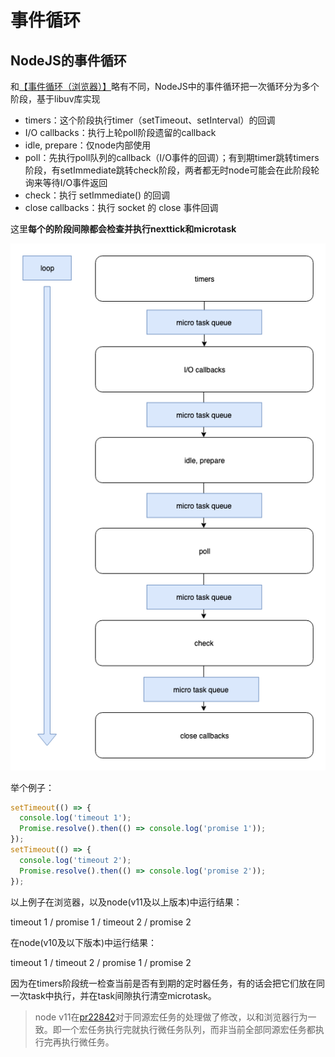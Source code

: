 # 事件循环

## NodeJS的事件循环

和[【事件循环（浏览器）】](/js/thread?id=事件循环)略有不同，NodeJS中的事件循环把一次循环分为多个阶段，基于libuv库实现

- timers：这个阶段执行timer（setTimeout、setInterval）的回调
- I/O callbacks：执行上轮poll阶段遗留的callback
- idle, prepare：仅node内部使用
- poll：先执行poll队列的callback（I/O事件的回调）；有到期timer跳转timers阶段，有setImmediate跳转check阶段，两者都无时node可能会在此阶段轮询来等待I/O事件返回
- check：执行 setImmediate() 的回调
- close callbacks：执行 socket 的 close 事件回调

这里**每个的阶段间隙都会检查并执行nexttick和microtask**

![event loop](../resources/event-loop/node.png)

举个例子：

```js
setTimeout(() => {
  console.log('timeout 1');
  Promise.resolve().then(() => console.log('promise 1'));
});
setTimeout(() => {
  console.log('timeout 2');
  Promise.resolve().then(() => console.log('promise 2'));
});
```

以上例子在浏览器，以及node(v11及以上版本)中运行结果：

timeout 1 / promise 1 / timeout 2 / promise 2

在node(v10及以下版本)中运行结果：

timeout 1 / timeout 2 / promise 1 / promise 2

因为在timers阶段统一检查当前是否有到期的定时器任务，有的话会把它们放在同一次task中执行，并在task间隙执行清空microtask。

> node v11在[pr22842](https://github.com/nodejs/node/pull/22842)对于同源宏任务的处理做了修改，以和浏览器行为一致。即一个宏任务执行完就执行微任务队列，而非当前全部同源宏任务都执行完再执行微任务。





